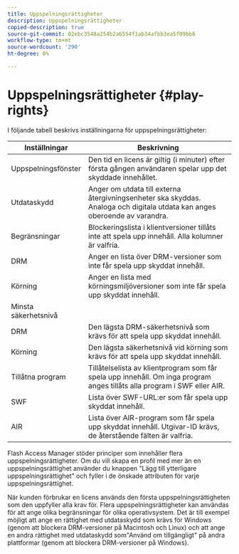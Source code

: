 ```yaml
---
title: Uppspelningsrättigheter
description: Uppspelningsrättigheter
copied-description: true
source-git-commit: 02ebc3548a254b2a6554f1ab34afbb3ea5f09bb8
workflow-type: tm+mt
source-wordcount: '290'
ht-degree: 0%

---
```


# Uppspelningsrättigheter {#play-rights}

I följande tabell beskrivs inställningarna för uppspelningsrättigheter:

| Inställningar | Beskrivning |
|--- |--- |
| Uppspelningsfönster | Den tid en licens är giltig (i minuter) efter första gången användaren spelar upp det skyddade innehållet. |
| Utdataskydd | Anger om utdata till externa återgivningsenheter ska skyddas. Analoga och digitala utdata kan anges oberoende av varandra. |
| Begränsningar | Blockeringslista i klientversioner tillåts inte att spela upp innehåll. Alla kolumner är valfria. |
| DRM | Anger en lista över DRM-versioner som inte får spela upp skyddat innehåll. |
| Körning | Anger en lista med körningsmiljöversioner som inte får spela upp skyddat innehåll. |
| Minsta säkerhetsnivå |  |
| DRM | Den lägsta DRM-säkerhetsnivå som krävs för att spela upp skyddat innehåll. |
| Körning | Den lägsta säkerhetsnivå vid körning som krävs för att spela upp skyddat innehåll. |
| Tillåtna program | Tillåtelselista av klientprogram som får spela upp innehåll. Om inga program anges tillåts alla program i SWF eller AIR. |
| SWF | Lista över SWF-URL:er som får spela upp skyddat innehåll. |
| AIR | Lista över AIR-program som får spela upp skyddat innehåll. Utgivar-ID krävs, de återstående fälten är valfria. |

Flash Access Manager stöder principer som innehåller flera uppspelningsrättigheter. Om du vill skapa en profil med mer än en uppspelningsrättighet använder du knappen &quot;Lägg till ytterligare uppspelningsrättighet&quot; och fyller i de önskade attributen för varje uppspelningsrättighet.

När kunden förbrukar en licens används den första uppspelningsrättigheten som den uppfyller alla krav för. Flera uppspelningsrättigheter kan användas för att ange olika begränsningar för olika operativsystem. Det är till exempel möjligt att ange en rättighet med utdataskydd som krävs för Windows (genom att blockera DRM-versioner på Macintosh och Linux) och att ange en andra rättighet med utdataskydd som&quot;Använd om tillgängligt&quot; på andra plattformar (genom att blockera DRM-versioner på Windows).
